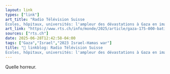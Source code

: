 ```yaml
---
layout: link
types: ["link"]
art_title: "Radio Télévision Suisse
Ecoles, hôpitaux, universités: l'ampleur des dévastations à Gaza en images"
art_link: "https://www.rts.ch/info/monde/2025/article/gaza-175-000-batiments-detruits-hopitaux-et-ecoles-cibles-par-israel-28927013.html?rts_source=rss_t"
sources: ["rts.ch"]
date: 2025-06-28T12:42:58-04:00
tags: ["Gaza","Israel","2023 Israel-Hamas war"]
title: "🔗 linkblog: Radio Télévision Suisse
Ecoles, hôpitaux, universités: l'ampleur des dévastations à Gaza en images"
---
```

Quelle horreur.
